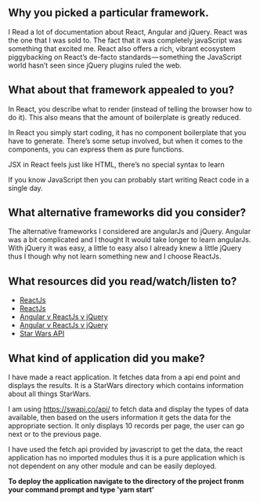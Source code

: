 ## Why you picked a particular framework.

I Read a lot of documentation about React, Angular and jQuery. React was the one that I was sold to.
The fact that it was completely javaScript was something that excited me. React also offers a rich, vibrant ecosystem piggybacking on React’s de-facto standards — something the JavaScript world hasn’t seen since jQuery plugins ruled the web.

## What about that framework appealed to you?

In React, you describe what to render (instead of telling the browser how to do it). This also means that the amount of boilerplate is greatly reduced.

In React you simply start coding, it has no component boilerplate that you have to generate. There’s some setup involved, but when it comes to the components, you can express them as pure functions.

JSX in React feels just like HTML, there’s no special syntax to learn

If you know JavaScript then you can probably start writing React code in a single day.

## What alternative frameworks did you consider?

The alternative frameworks I considered are angularJs and jQuery. Angular was a bit complicated and I thought It would take 
longer to learn angularJs. With jQuery it was easy, a little to easy also I already knew a little jQuery thus I though why not learn 
something new and I choose ReactJs.

## What resources did you read/watch/listen to?

* [ReactJs](https://medium.freecodecamp.org/the-react-handbook-b71c27b0a795)
* [ReactJs](https://reactjs.org/)
* [Angular v ReactJs v jQuery](https://www.quora.com/What-is-the-difference-between-JQuery-AngularJS-and-ReactJS)
* [Angular v ReactJs v jQuery](https://www.academind.com/learn/javascript/jquery-future-angular-react-vue/)
* [Star Wars API](https://swapi.co/api/)

## What kind of application did you make?

I have made a react application. It fetches data from a api end point and displays the results. It is a StarWars directory which contains information about all things StarWars.

I am using https://swapi.co/api/ to fetch data and display the types of data available, then based on the users information
it gets the data for the appropriate section. It only displays 10 records per page, the user can go next or to the previous page.

I have used the fetch api provided by javascript to get the data, the react application has no imported modules thus it is a pure application which is not dependent on any other module and can be easily deployed.

**To deploy the application navigate to the directory of the project fronm your command prompt and type 'yarn start'**


